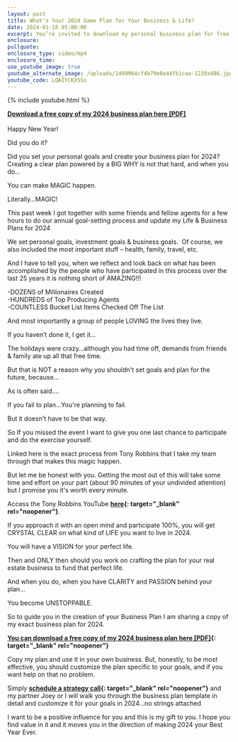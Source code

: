 ```yaml
---
layout: post
title: What's Your 2024 Game Plan for Your Business & Life?
date: 2024-01-18 05:00:00
excerpt: You’re invited to download my personal business plan for free
enclosure:
pullquote:
enclosure_type: video/mp4
enclosure_time:
use_youtube_image: true
youtube_alternate_image: /uploads/2409964cf4b79e0a44fb1caa-1220x686.jpg
youtube_code: LQAIYCKX5Ss
---
```

{% include youtube.html %}

**[Download a free copy of my 2024 business plan here \[PDF\]](https://realestateexperts-businessplan.paperform.co/)**<br><br>Happy New Year!

Did you do it?

Did you set your personal goals and create your business plan for 2024?<br>Creating a clear plan powered by a BIG WHY is not that hard, and when you do...

You can make MAGIC happen.

Literally…MAGIC!

This past week I got together with some friends and fellow agents for a few hours to do our annual goal-setting process and update my Life & Business Plans for 2024&nbsp;

We set personal goals, investment goals & business goals. &nbsp;Of course, we also included the most important stuff – health, family, travel, etc.

And I have to tell you, when we reflect and look back on what has been accomplished by the people who have participated in this process over the last 25 years it is nothing short of AMAZING!!!

\-DOZENS of Millionaires Created<br>\-HUNDREDS of Top Producing Agents<br>\-COUNTLESS Bucket List Items Checked Off The List&nbsp;

And most importantly a group of people LOVING the lives they live.

If you haven’t done it, I get it...

The holidays were crazy…although you had time off, demands from friends & family ate up all that free time.

But that is NOT a reason why you shouldn't set goals and plan for the future, because...

As is often said….

If you fail to plan…You're planning to fail.

But it doesn't have to be that way.

So If you missed the event I want to give you one last chance to participate and do the exercise yourself.&nbsp;

Linked here is the exact process from Tony Robbins that I take my team through that makes this magic happen.

But let me be honest with you. Getting the most out of this will take some time and effort on your part (about 90 minutes of your undivided attention) but I promise you it's worth every minute.

Access the Tony Robbins YouTube **[here](https://www.youtube.com/watch?v=SFIUVnQQDY8){: target="_blank" rel="noopener"}**.

If you approach it with an open mind and participate 100%, you will get CRYSTAL CLEAR on what kind of LIFE you want to live in 2024.&nbsp;

You will have a VISION for your perfect life.

Then and ONLY then should you work on crafting the plan for your real estate business to fund that perfect life.

And when you do, when you have CLARITY and PASSION behind your plan…

You become UNSTOPPABLE.&nbsp;

So to guide you in the creation of your Business Plan I am sharing a copy of my exact business plan for 2024.

**[You can download a free copy of my 2024 business plan here \[PDF\]](https://realestateexperts-businessplan.paperform.co/){: target="_blank" rel="noopener"}**

Copy my plan and use it in your own business. But, honestly, to be most effective, you should customize the plan specific to your goals, and if you want help on that no problem.

Simply **[schedule a strategy call](https://calendly.com/joeyd-rex/30-min-business-planning-strategy-session?back=1&amp;month=2024-02){: target="_blank" rel="noopener"}** and my partner Joey or I will walk you through the business plan template in detail and customize it for your goals in 2024...no strings attached

I want to be a positive influence for you and this is my gift to you. I hope you find value in it and it moves you in the direction of making 2024 your Best Year Ever.